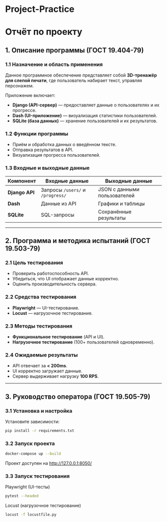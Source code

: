 # Project-Practice
# Отчёт по проекту  

## 1. Описание программы (ГОСТ 19.404-79)  

### 1.1 Назначение и область применения  
Данное программное обеспечение представляет собой **3D-тренажёр для слепой печати**, где пользователь набирает текст, управляя персонажем.  

Приложение включает:  
- **Django (API-сервер)** — предоставляет данные о пользователях и их прогрессе.  
- **Dash (UI-приложение)** — визуализация статистики пользователей.  
- **SQLite (база данных)** — хранение пользователей и их результатов.  

### 1.2 Функции программы  
- Приём и обработка данных о введённом тексте.  
- Отправка результатов в API.  
- Визуализация прогресса пользователей.  

### 1.3 Входные и выходные данные  

| Компонент   | Входные данные                  | Выходные данные                 |
|------------|--------------------------------|--------------------------------|
| **Django API** | Запросы `/users/` и `/progress/` | JSON с данными пользователей  |
| **Dash**     | Данные из API                 | Графики и таблицы              |
| **SQLite**   | SQL-запросы                    | Сохранённые результаты         |

---

## 2. Программа и методика испытаний (ГОСТ 19.503-79)  

### 2.1 Цель тестирования  
- Проверить работоспособность API.  
- Убедиться, что UI отображает данные корректно.  
- Оценить производительность сервера.  

### 2.2 Средства тестирования  
- **Playwright** — UI-тестирование.  
- **Locust** — нагрузочное тестирование.  

### 2.3 Методы тестирования  
- **Функциональное тестирование** (API и UI).  
- **Нагрузочное тестирование** (100+ пользователей одновременно).  

### 2.4 Ожидаемые результаты  
- API отвечает за **< 200ms**.  
- UI корректно загружает данные.  
- Сервер выдерживает нагрузку **100 RPS**.  

---

## 3. Руководство оператора (ГОСТ 19.505-79)  

### 3.1 Установка и настройка  
Установите зависимости:  
```sh
pip install -r requirements.txt
```
### 3.2 Запуск проекта
```sh
docker-compose up --build
```
Проект доступен на http://127.0.0.1:8050/

### 3.3 Запуск тестирования
Playwright (UI-тесты)
```sh
pytest --headed
```

Locust (нагрузочное тестирование)
```sh
locust -f locustfile.py
```
